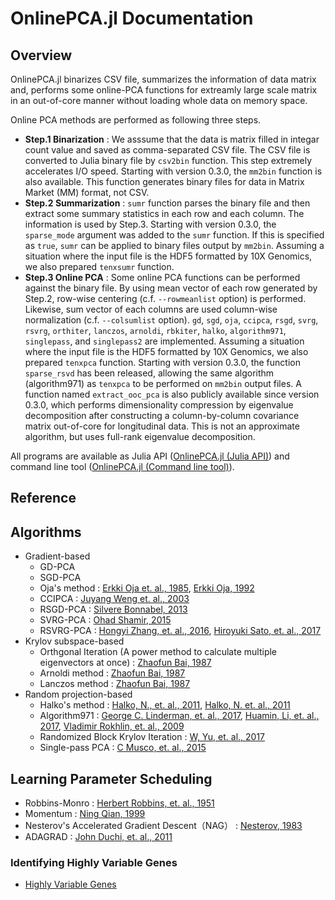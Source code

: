 # OnlinePCA.jl Documentation
## Overview
OnlinePCA.jl binarizes CSV file, summarizes the information of data matrix and, performs some online-PCA functions for extreamly large scale matrix in an out-of-core manner without loading whole data on memory space.

Online PCA methods are performed as following three steps.

- **Step.1 Binarization** : We asssume that the data is matrix filled in integar count value and saved as comma-separated CSV file. The CSV file is converted to Julia binary file by `csv2bin` function. This step extremely accelerates I/O speed. Starting with version 0.3.0, the `mm2bin` function is also available. This function generates binary files for data in Matrix Market (MM) format, not CSV.
- **Step.2 Summarization** : `sumr` function parses the binary file and then extract some summary statistics in each row and each column. The information is used by Step.3. Starting with version 0.3.0, the `sparse_mode` argument was added to the `sumr` function.
If this is specified as `true`, `sumr` can be applied to binary files output by `mm2bin`. Assuming a situation where the input file is the HDF5 formatted by 10X Genomics, we also prepared `tenxsumr` function.
- **Step.3 Online PCA** : Some online PCA functions can be performed against the binary file. By using mean vector of each row generated by Step.2, row-wise centering (c.f. `--rowmeanlist` option) is performed. Likewise, sum vector of each columns are used column-wise normalization (c.f. `--colsumlist` option). `gd`, `sgd`, `oja`, `ccipca`, `rsgd`, `svrg`, `rsvrg`, `orthiter`, `lanczos`, `arnoldi`, `rbkiter`, `halko`, `algorithm971`, `singlepass`, and `singlepass2` are implemented. Assuming a situation where the input file is the HDF5 formatted by 10X Genomics, we also prepared `tenxpca` function. Starting with version 0.3.0, the function `sparse_rsvd` has been released, allowing the same algorithm (algorithm971) as `tenxpca` to be performed on `mm2bin` output files. A function named `extract_ooc_pca` is also publicly available since version 0.3.0, which performs dimensionality compression by eigenvalue decomposition after constructing a column-by-column covariance matrix out-of-core for longitudinal data. This is not an approximate algorithm, but uses full-rank eigenvalue decomposition.

All programs are available as Julia API ([OnlinePCA.jl (Julia API)](@ref)) and command line tool ([OnlinePCA.jl (Command line tool)](@ref)).

## Reference
## Algorithms
- Gradient-based
	- GD-PCA
	- SGD-PCA
	- Oja's method : [Erkki Oja et. al., 1985](https://www.sciencedirect.com/science/article/pii/0022247X85901313), [Erkki Oja, 1992](https://www.sciencedirect.com/science/article/pii/S0893608005800899)
	- CCIPCA : [Juyang Weng et. al., 2003](http://citeseerx.ist.psu.edu/viewdoc/download?doi=10.1.1.7.5665&rep=rep1&type=pdf)
	- RSGD-PCA : [Silvere Bonnabel, 2013](https://arxiv.org/abs/1111.5280)
	- SVRG-PCA : [Ohad Shamir, 2015](http://proceedings.mlr.press/v37/shamir15.pdf)
	- RSVRG-PCA : [Hongyi Zhang, et. al., 2016](http://papers.nips.cc/paper/6515-riemannian-svrg-fast-stochastic-optimization-on-riemannian-manifolds.pdf), [Hiroyuki Sato, et. al., 2017](https://arxiv.org/abs/1702.05594)
- Krylov subspace-based
	- Orthgonal Iteration (A power method to calculate multiple eigenvectors at once) : [Zhaofun Bai, 1987](https://www.amazon.co.jp/Templates-Solution-Algebraic-Eigenvalue-Problems/dp/0898714710)
	- Arnoldi method : [Zhaofun Bai, 1987](https://www.amazon.co.jp/Templates-Solution-Algebraic-Eigenvalue-Problems/dp/0898714710)
	- Lanczos method : [Zhaofun Bai, 1987](https://www.amazon.co.jp/Templates-Solution-Algebraic-Eigenvalue-Problems/dp/0898714710)
- Random projection-based
	- Halko's method : [Halko, N., et. al., 2011](https://arxiv.org/abs/0909.4061), [Halko, N. et. al., 2011](https://epubs.siam.org/doi/abs/10.1137/100804139)
	- Algorithm971 : [George C. Linderman, et. al., 2017](https://arxiv.org/abs/1712.09005), [Huamin, Li, et. al., 2017](https://www.ncbi.nlm.nih.gov/pmc/articles/PMC5625842/), [Vladimir Rokhlin, et. al., 2009](https://arxiv.org/abs/0809.2274)
	- Randomized Block Krylov Iteration : [W, Yu, et. al., 2017](https://arxiv.org/abs/1504.05477)
	- Single-pass PCA : [C Musco, et. al., 2015](https://www.ijcai.org/proceedings/2017/0468.pdf)

## Learning Parameter Scheduling
- Robbins-Monro : [Herbert Robbins, et. al., 1951](https://projecteuclid.org/download/pdf_1/euclid.aoms/1177729586)
- Momentum : [Ning Qian, 1999](http://citeseerx.ist.psu.edu/viewdoc/download?doi=10.1.1.57.5612&rep=rep1&type=pdf)
- Nesterov's Accelerated Gradient Descent（NAG） : [Nesterov, 1983](https://scholar.google.com/scholar?cluster=9343343034975135646&hl=en&oi=scholarr)
- ADAGRAD : [John Duchi, et. al., 2011](http://www.jmlr.org/papers/volume12/duchi11a/duchi11a.pdf)

### Identifying Highly Variable Genes
- [Highly Variable Genes](http://pklab.med.harvard.edu/scw2014/subpop_tutorial.html)
